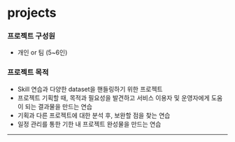 # projects
### 프로젝트 구성원
* 개인 or 팀 (5~6인)

### 프로젝트 목적
* Skill 연습과 다양한 dataset을 핸들링하기 위한 프로젝트
* 프로젝트 기획할 때, 목적과 필요성을 발견하고 서비스 이용자 및 운영자에게 도움이 되는 결과물을 만드는 연습
* 기획과 다른 프로젝트에 대한 분석 후, 보완할 점을 찾는 연습 
* 일정 관리를 통한 기한 내 프로젝트 완성물을 만드는 연습
---
